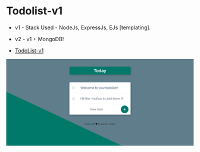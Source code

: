 # Todolist-v1


* v1 - Stack Used - NodeJs, ExpressJs, EJs [templating].
* v2 - v1 + MongoDB!

* [TodoList-v1](https://floating-stream-01567.herokuapp.com/)

![GitHub Logo](/images/logo.PNG)
